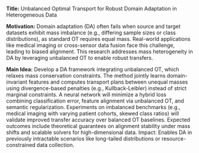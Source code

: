 **Title:** Unbalanced Optimal Transport for Robust Domain Adaptation in Heterogeneous Data  

**Motivation:** Domain adaptation (DA) often fails when source and target datasets exhibit mass imbalance (e.g., differing sample sizes or class distributions), as standard OT requires equal mass. Real-world applications like medical imaging or cross-sensor data fusion face this challenge, leading to biased alignment. This research addresses mass heterogeneity in DA by leveraging unbalanced OT to enable robust transfers.  

**Main Idea:** Develop a DA framework integrating unbalanced OT, which relaxes mass conservation constraints. The method jointly learns domain-invariant features and computes transport plans between unequal masses using divergence-based penalties (e.g., Kullback-Leibler) instead of strict marginal constraints. A neural network will minimize a hybrid loss combining classification error, feature alignment via unbalanced OT, and semantic regularization. Experiments on imbalanced benchmarks (e.g., medical imaging with varying patient cohorts, skewed class ratios) will validate improved transfer accuracy over balanced OT baselines. Expected outcomes include theoretical guarantees on alignment stability under mass shifts and scalable solvers for high-dimensional data. Impact: Enables DA in previously intractable scenarios like long-tailed distributions or resource-constrained data collection.